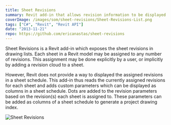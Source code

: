 ```yaml
---
title: Sheet Revisions
summary: Revit add-in that allows revision information to be displayed the a sheet list
coverImage: /images/som/sheet-revisions/Sheet-Revisions-List.png
tags: ["C#", "Revit", "Revit API"]
date: "2013-11-21"
repo: https://github.com/ericanastas/sheet-revisions
---
```


Sheet Revisions is a Revit add-in which exposes the sheet revisions in drawing lists. Each sheet in a Revit model may be assigned to any number of revisions. This assignment may be done explicitly by a user, or implicitly by adding a revision cloud to a sheet.

However, Revit does not provide a way to displayed the assigned revisions in a sheet schedule. This add-in thus reads the currently assigned revisions for each sheet and adds custom parameters which can be displayed as columns in a sheet schedule. Dots are added to the revision parameters based on the revision(s) each sheet is assigned to. These parameters can be added as columns of a sheet schedule to generate a project drawing index.

![Sheet Revisions](/images/som/sheet-revisions/Sheet-Revisions.png)
